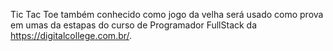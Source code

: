 Tic Tac Toe também conhecido como jogo da velha será usado como prova
 em umas da estapas do curso de Programador FullStack da https://digitalcollege.com.br/.
